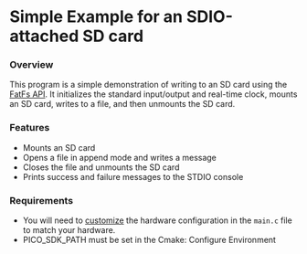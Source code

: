 # Simple Example for an SDIO-attached SD card

### Overview

This program is a simple demonstration of writing to an SD card using the [FatFs API](http://elm-chan.org/fsw/ff/00index_e.html).
It initializes the standard input/output and real-time clock, mounts an SD card, writes to a file, and then unmounts the SD card.

### Features

* Mounts an SD card
* Opens a file in append mode and writes a message
* Closes the file and unmounts the SD card
* Prints success and failure messages to the STDIO console

### Requirements
* You will need to
[customize](https://github.com/carlk3/no-OS-FatFS-SD-SDIO-SPI-RPi-Pico#customizing-for-the-hardware-configuration)
the hardware configuration in the `main.c` file to match your hardware.
* PICO_SDK_PATH must be set in the Cmake: Configure Environment
